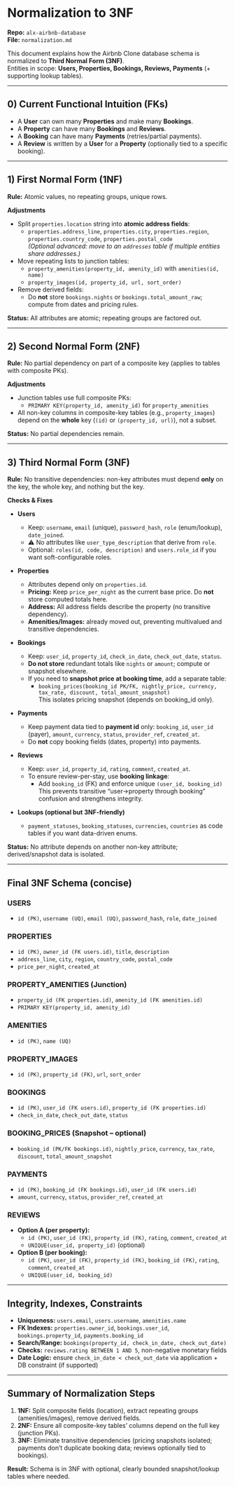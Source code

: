 # Normalization to 3NF

**Repo:** `alx-airbnb-database`  
**File:** `normalization.md`  

This document explains how the Airbnb Clone database schema is normalized to **Third Normal Form (3NF)**.  
Entities in scope: **Users, Properties, Bookings, Reviews, Payments** (+ supporting lookup tables).

---

## 0) Current Functional Intuition (FKs)
- A **User** can own many **Properties** and make many **Bookings**.
- A **Property** can have many **Bookings** and **Reviews**.
- A **Booking** can have many **Payments** (retries/partial payments).
- A **Review** is written by a **User** for a **Property** (optionally tied to a specific booking).

---

## 1) First Normal Form (1NF)
**Rule:** Atomic values, no repeating groups, unique rows.

**Adjustments**
- Split `properties.location` string into **atomic address fields**:
  - `properties.address_line`, `properties.city`, `properties.region`, `properties.country_code`, `properties.postal_code`  
  *(Optional advanced: move to an `addresses` table if multiple entities share addresses.)*
- Move repeating lists to junction tables:
  - `property_amenities(property_id, amenity_id)` with `amenities(id, name)`
  - `property_images(id, property_id, url, sort_order)`
- Remove derived fields:
  - Do **not** store `bookings.nights` or `bookings.total_amount_raw`; compute from dates and pricing rules.

**Status:** All attributes are atomic; repeating groups are factored out.

---

## 2) Second Normal Form (2NF)
**Rule:** No partial dependency on part of a composite key (applies to tables with composite PKs).

**Adjustments**
- Junction tables use full composite PKs:
  - `PRIMARY KEY(property_id, amenity_id)` for `property_amenities`
- All non-key columns in composite-key tables (e.g., `property_images`) depend on the **whole** key (`(id)` or `(property_id, url)`), not a subset.

**Status:** No partial dependencies remain.

---

## 3) Third Normal Form (3NF)
**Rule:** No transitive dependencies: non-key attributes must depend **only** on the key, the whole key, and nothing but the key.

**Checks & Fixes**
- **Users**
  - Keep: `username`, `email` (unique), `password_hash`, `role` (enum/lookup), `date_joined`.
  - ⚠️ No attributes like `user_type_description` that derive from `role`.
  - Optional: `roles(id, code, description)` and `users.role_id` if you want soft-configurable roles.

- **Properties**
  - Attributes depend only on `properties.id`.
  - **Pricing:** Keep `price_per_night` as the current base price. Do **not** store computed totals here.
  - **Address:** All address fields describe the property (no transitive dependency).
  - **Amenities/Images:** already moved out, preventing multivalued and transitive dependencies.

- **Bookings**
  - Keep: `user_id`, `property_id`, `check_in_date`, `check_out_date`, `status`.
  - **Do not store** redundant totals like `nights` or `amount`; compute or snapshot elsewhere.
  - If you need to **snapshot price at booking time**, add a separate table:
    - `booking_prices(booking_id PK/FK, nightly_price, currency, tax_rate, discount, total_amount_snapshot)`  
      This isolates pricing snapshot (depends on booking_id only).

- **Payments**
  - Keep payment data tied to **payment id** only: `booking_id`, `user_id` (payer), `amount`, `currency`, `status`, `provider_ref`, `created_at`.
  - Do **not** copy booking fields (dates, property) into payments.

- **Reviews**
  - Keep: `user_id`, `property_id`, `rating`, `comment`, `created_at`.
  - To ensure review-per-stay, use **booking linkage**:
    - Add `booking_id` (FK) and enforce unique `(user_id, booking_id)`  
      This prevents transitive “user→property through booking” confusion and strengthens integrity.

- **Lookups (optional but 3NF-friendly)**
  - `payment_statuses`, `booking_statuses`, `currencies`, `countries` as code tables if you want data-driven enums.

**Status:** No attribute depends on another non-key attribute; derived/snapshot data is isolated.

---

## Final 3NF Schema (concise)

### USERS
- `id (PK)`, `username (UQ)`, `email (UQ)`, `password_hash`, `role`, `date_joined`

### PROPERTIES
- `id (PK)`, `owner_id (FK users.id)`, `title`, `description`
- `address_line`, `city`, `region`, `country_code`, `postal_code`
- `price_per_night`, `created_at`

### PROPERTY_AMENITIES (Junction)
- `property_id (FK properties.id)`, `amenity_id (FK amenities.id)`
- `PRIMARY KEY(property_id, amenity_id)`

### AMENITIES
- `id (PK)`, `name (UQ)`

### PROPERTY_IMAGES
- `id (PK)`, `property_id (FK)`, `url`, `sort_order`

### BOOKINGS
- `id (PK)`, `user_id (FK users.id)`, `property_id (FK properties.id)`
- `check_in_date`, `check_out_date`, `status`

### BOOKING_PRICES (Snapshot – optional)
- `booking_id (PK/FK bookings.id)`, `nightly_price`, `currency`, `tax_rate`, `discount`, `total_amount_snapshot`

### PAYMENTS
- `id (PK)`, `booking_id (FK bookings.id)`, `user_id (FK users.id)`
- `amount`, `currency`, `status`, `provider_ref`, `created_at`

### REVIEWS
- **Option A (per property):**  
  - `id (PK)`, `user_id (FK)`, `property_id (FK)`, `rating`, `comment`, `created_at`
  - `UNIQUE(user_id, property_id)` (optional)
- **Option B (per booking):**  
  - `id (PK)`, `user_id (FK)`, `property_id (FK)`, `booking_id (FK)`, `rating`, `comment`, `created_at`
  - `UNIQUE(user_id, booking_id)`

---

## Integrity, Indexes, Constraints

- **Uniqueness:** `users.email`, `users.username`, `amenities.name`
- **FK Indexes:** `properties.owner_id`, `bookings.user_id`, `bookings.property_id`, `payments.booking_id`
- **Search/Range:** `bookings(property_id, check_in_date, check_out_date)`
- **Checks:** `reviews.rating BETWEEN 1 AND 5`, non-negative monetary fields
- **Date Logic:** ensure `check_in_date < check_out_date` via application + DB constraint (if supported)

---

## Summary of Normalization Steps
1. **1NF:** Split composite fields (location), extract repeating groups (amenities/images), remove derived fields.  
2. **2NF:** Ensure all composite-key tables’ columns depend on the full key (junction PKs).  
3. **3NF:** Eliminate transitive dependencies (pricing snapshots isolated; payments don’t duplicate booking data; reviews optionally tied to bookings).

**Result:** Schema is in 3NF with optional, clearly bounded snapshot/lookup tables where needed.

